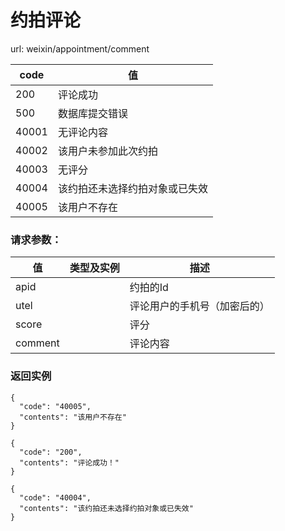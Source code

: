# 约拍评论

url: weixin/appointment/comment

| code  | 值               |
| ----- | --------------- |
| 200   | 评论成功            |
| 500   | 数据库提交错误         |
| 40001 | 无评论内容           |
| 40002 | 该用户未参加此次约拍      |
| 40003 | 无评分             |
| 40004 | 该约拍还未选择约拍对象或已失效 |
| 40005 | 该用户不存在          |

### 请求参数：

| 值       | 类型及实例 | 描述             |
| ------- | ----- | -------------- |
| apid    |       | 约拍的Id          |
| utel    |       | 评论用户的手机号（加密后的） |
| score   |       | 评分             |
| comment |       | 评论内容           |

### 返回实例

```
{
  "code": "40005", 
  "contents": "该用户不存在"
}
```

```
{
  "code": "200", 
  "contents": "评论成功！"
}
```

```
{
  "code": "40004", 
  "contents": "该约拍还未选择约拍对象或已失效"
}
```